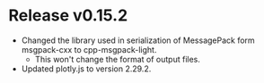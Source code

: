 # Release v0.15.2

- Changed the library used in serialization of MessagePack form msgpack-cxx to cpp-msgpack-light.
  - This won't change the format of output files.
- Updated plotly.js to version 2.29.2.
